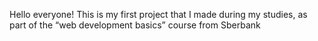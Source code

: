 Hello everyone! This is my first project that I made during my studies, as part of the “web development basics” course from Sberbank
